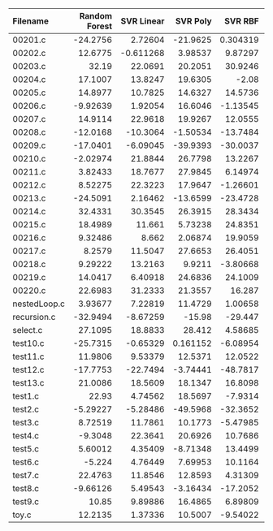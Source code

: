 | Filename     |   Random Forest |   SVR Linear |   SVR Poly |    SVR RBF |        KNN |   Gradient Boosting |   AdaBoost |   Random Number |        O0 |         O1 |          O2 |   O3 |
|:-------------|----------------:|-------------:|-----------:|-----------:|-----------:|--------------------:|-----------:|----------------:|----------:|-----------:|------------:|-----:|
| 00201.c      |       -24.2756  |     2.72604  | -21.9625   |   0.304319 | -10.8586   |            0.494752 | -17.5276   |       -0.50536  |  -8.90182 |   1.87599  |   1.53991   |   -0 |
| 00202.c      |        12.6775  |    -0.611268 |   3.98537  |   9.87297  | -20.1732   |          -17.9381   |  21.1207   |       15.5004   |  12.7605  |  12.7283   |   7.68241   |   -0 |
| 00203.c      |        32.19    |    22.0691   |  20.2051   |  30.9246   |  27.2478   |           22.0085   |   7.46646  |       -3.42437  |  -4.10096 |  -4.49082  |   7.76232   |   -0 |
| 00204.c      |        17.1007  |    13.8247   |  19.6305   |  -2.08     |   6.69112  |            3.02918  |  14.9619   |       11.4001   |  -9.28461 |   9.4136   |   4.50301   |   -0 |
| 00205.c      |        14.8977  |    10.7825   |  14.6327   |  14.5736   |   8.89813  |           20.2715   |  18.1478   |        7.29953  |  10.9099  |  -0.902381 |  -6.30307   |   -0 |
| 00206.c      |        -9.92639 |     1.92054  |  16.6046   |  -1.13545  |  17.824    |            4.81917  |   6.32566  |       -1.46024  |   5.07972 |   6.26726  | -12.5277    |   -0 |
| 00207.c      |        14.9114  |    22.9618   |  19.9267   |  12.0555   |   5.52994  |           13.3466   |  11.6516   |       17.8152   |  16.6513  |   2.27641  |   0.106008  |   -0 |
| 00208.c      |       -12.0168  |   -10.3064   |  -1.50534  | -13.7484   | -41.0542   |          -63.1836   | -15.221    |      -20.6098   | -32.6962  | -40.2682   | -39.9089    |   -0 |
| 00209.c      |       -17.0401  |    -6.09045  | -39.9393   | -30.0037   | -30.1299   |          -30.3519   |  -6.94076  |      -22.0403   | -10.4629  |  -9.67101  |  -9.85738   |   -0 |
| 00210.c      |        -2.02974 |    21.8844   |  26.7798   |  13.2267   |   4.73201  |           20.316    |  17.611    |        4.64448  |  15.4371  |  -4.85216  |   1.51838   |   -0 |
| 00211.c      |         3.82433 |    18.7677   |  27.9845   |   6.14974  |  30.9935   |           18.1731   |  24.5961   |       19.3414   |  10.2117  |  25.0051   |   6.51219   |   -0 |
| 00212.c      |         8.52275 |    22.3223   |  17.9647   |  -1.26601  |   3.44117  |           17.1524   |   7.17298  |        0.895876 | -12.9374  |  -4.82878  |   2.00338   |   -0 |
| 00213.c      |       -24.5091  |     2.16462  | -13.6599   | -23.4728   | -40.5601   |          -10.7046   | -14.2571   |       -8.28928  | -29.7648  | -17.5165   | -33.5167    |   -0 |
| 00214.c      |        32.4331  |    30.3545   |  26.3915   |  28.3434   |  13.0187   |           21.7323   |  23.9039   |       23.0649   |  22.042   |   8.278    |  -0.0606198 |   -0 |
| 00215.c      |        18.4989  |    11.661    |   5.73238  |  24.8351   |  18.9071   |            8.39756  |   2.35953  |       17.3149   |   2.2919  |  16.6948   |  15.9835    |   -0 |
| 00216.c      |         9.32486 |     8.662    |   2.06874  |  19.9059   |   0.236501 |            3.26813  |  10.6329   |       -1.04143  |  15.8748  |  19.0692   |   5.22642   |   -0 |
| 00217.c      |         8.2579  |    11.5047   |  27.6653   |  26.4051   |   2.97003  |            2.50607  |   2.52052  |       13.7032   |  12.3723  |  14.2706   |   6.16546   |   -0 |
| 00218.c      |         9.29222 |    13.2163   |   9.9211   |  -3.80668  |  26.5536   |            8.72805  |  -2.74025  |        9.89351  | -23.3428  | -25.7605   |   6.62603   |   -0 |
| 00219.c      |        14.0417  |     6.40918  |  24.6836   |  24.1009   |  10.8584   |            5.75077  |   9.26927  |        1.56422  |   5.06794 |  10.4669   |   2.50261   |   -0 |
| 00220.c      |        22.6983  |    31.2333   |  21.3557   |  16.287    |  16.6203   |           16.6987   |  29.8005   |       21.7528   |  15.9376  |  13.5078   |   6.59823   |   -0 |
| nestedLoop.c |         3.93677 |     7.22819  |  11.4729   |   1.00658  |  -6.41993  |           -5.55767  |  16.9835   |        6.29751  | -21.6627  | -11.9058   |  12.6262    |   -0 |
| recursion.c  |       -32.9494  |    -8.67259  | -15.98     | -29.447    | -24.1626   |          -22.317    | -23.6839   |       -8.16651  | -33.2306  | -20.1905   |  -8.65681   |   -0 |
| select.c     |        27.1095  |    18.8833   |  28.412    |   4.58685  | -11.7749   |            2.05359  |  11.2812   |       18.017    |   7.83374 |   0.607447 |  16.5106    |   -0 |
| test10.c     |       -25.7315  |    -0.65329  |   0.161152 |  -6.08954  | -51.6415   |          -21.5921   | -43.4616   |      -26.2929   | -26.6541  | -35.5678   | -32.4575    |   -0 |
| test11.c     |        11.9806  |     9.53379  |  12.5371   |  12.0522   |   6.85628  |            0.939763 | -23.4657   |        2.6668   |  -2.41065 | -10.1983   | -11.4974    |   -0 |
| test12.c     |       -17.7753  |   -22.7494   |  -3.74441  | -48.7817   | -35.593    |           -8.60201  | -26.3017   |       -4.7745   | -26.2444  | -22.7412   |   0.983696  |   -0 |
| test13.c     |        21.0086  |    18.5609   |  18.1347   |  16.8098   |  15.7642   |           14.1334   |  15.3882   |      -28.6142   |  -9.73583 |  -6.79773  | -13.584     |   -0 |
| test1.c      |        22.93    |     4.74562  |  18.5697   |  -7.9314   | -13.7441   |           18.1846   |  -3.46608  |       -4.19327  |  -4.28608 |   8.01314  |   7.88697   |   -0 |
| test2.c      |        -5.29227 |    -5.28486  | -49.5968   | -32.3652   | -25.976    |           -0.172747 |   0.784056 |      -11.0085   | -40.7328  | -23.7601   |  -6.27554   |   -0 |
| test3.c      |         8.72519 |    11.7861   |  10.1773   |  -5.47985  |  -6.10843  |           -1.26161  |  15.7238   |       12.7111   |  -3.47482 |   6.59273  |   6.95363   |   -0 |
| test4.c      |        -9.3048  |    22.3641   |  20.6926   |  10.7686   |   4.831    |           -0.167681 |  12.7234   |       22.8519   |   1.14349 |  12.0611   |  13.3821    |   -0 |
| test5.c      |         5.60012 |     4.35409  |  -8.71348  |  13.4499   | -24.0924   |          -13.4184   | -13.3688   |        8.1593   |  -4.01267 |  -6.84116  |   3.34116   |   -0 |
| test6.c      |        -5.224   |     4.76449  |   7.69953  |  10.1164   |  -7.90677  |           -3.05469  |  -3.3721   |      -11.9072   |  -1.89728 |  -0.395777 |  -0.454001  |   -0 |
| test7.c      |        22.4763  |    11.8546   |  12.8593   |   4.31309  |  -7.00537  |           10.406    |  -1.28905  |       10.0247   |   8.98008 |   1.9311   |  20.4394    |   -0 |
| test8.c      |        -9.66126 |     5.49543  |  -3.16434  | -17.2052   | -19.6843   |          -22.29     | -25.7332   |       -8.49135  |  13.3218  |  10.5705   |  -6.60836   |   -0 |
| test9.c      |        10.85    |     9.89886  |  16.4865   |   6.89809  |  15.5456   |           15.4848   |   8.38673  |       -2.79541  |   2.00832 |  -3.35162  |  15.3138    |   -0 |
| toy.c        |        12.2135  |     1.37336  |  10.5007   |  -9.54022  |  17.1139   |           16.8312   | -13.2052   |       10.1316   |  -2.16182 | -13.3706   |   8.59264   |   -0 |